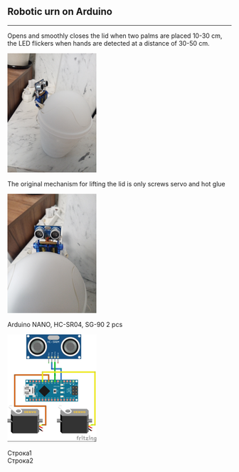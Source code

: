 ## Robotic urn on Arduino
---
Opens and smoothly closes the lid when two palms are placed 10-30 cm, the LED flickers when hands are detected at a distance of 30-50 cm.  


<img src="full.png" /><br/>

The original mechanism for lifting the lid is only screws servo and hot glue  

<img src="front.png" />  

Arduino NANO, HC-SR04, SG-90 2 pcs  

<img src="сircuit.png" />   

Строка1  
Строка2  

